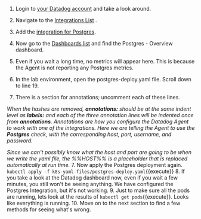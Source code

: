 1. Login to <a href="https://app.datadoghq.com" target="_datadog">your Datadog account</a> and take a look around.
   
2. Navigate to the <a href="https://app.datadoghq.com/account/settings" target="_datadog">Integrations List</a> .

3. Add the <a href="https://app.datadoghq.com/account/settings#integrations/postgres" target="_datadog">integration for Postgres</a>.
4. Now go to the <a href="https://app.datadoghq.com/dashboard/lists" target="_datadog">Dashboards list</a> and find the Postgres - Overview dashboard.
5. Even if you wait a long time, no metrics will appear here. This is because the Agent is not reporting any Postgres metrics.
6. In the lab environment, open the postgres-deploy.yaml file. Scroll down to line 19.
7. There is a section for annotations; uncomment each of these lines.

  *When the hashes are removed, **annotations:** should be at the same indent level as **labels:** and each of the three annotation lines will be indented once from **annotations**.*
  *Annotations are how you configure the Datadog Agent to work with one of the integrations. Here we are telling the Agent to use the **Postgres** check, with the corresponding host, port, username, and password.*
  
  *Since we can't possibly know what the host and port are going to be when we write the yaml file, the %%HOST%% is a placeholder that is replaced automatically at run time.*
7. Now apply the Postgres deployment again. `kubectl apply -f k8s-yaml-files/postgres-deploy.yaml`{{execute}}
8. If you take a look at the Datadog dashboard now, even if you wait a few minutes, you still won't be seeing anything. We have configured the Postgres Integration, but it's not working.
9. Just to make sure all the pods are running, lets look at the results of `kubectl get pods`{{execute}}. Looks like everything is running.
10.  Move on to the next section to find a few methods for seeing what's wrong.
